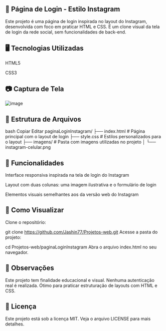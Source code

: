 ## 📸 Página de Login - Estilo Instagram
Este projeto é uma página de login inspirada no layout do Instagram, desenvolvida com foco em praticar HTML e CSS. É um clone visual da tela de login da rede social, sem funcionalidades de back-end.

## 🖥️ Tecnologias Utilizadas
HTML5

CSS3

## 📷 Captura de Tela
![image](https://github.com/user-attachments/assets/c6fef400-0633-4e36-8a89-dbd908585387)


## 📁 Estrutura de Arquivos
bash
Copiar
Editar
paginaLoginInstagram/
├── index.html         # Página principal com o layout de login
├── style.css          # Estilos personalizados para o layout
├── imagens/           # Pasta com imagens utilizadas no projeto
│   └── instagram-celular.png
## 🧩 Funcionalidades
Interface responsiva inspirada na tela de login do Instagram

Layout com duas colunas: uma imagem ilustrativa e o formulário de login

Elementos visuais semelhantes aos da versão web do Instagram

## 🚀 Como Visualizar
Clone o repositório:



git clone https://github.com/Jashin77/Projetos-web.git
Acesse a pasta do projeto:


cd Projetos-web/paginaLoginInstagram
Abra o arquivo index.html no seu navegador.

## 📌 Observações
Este projeto tem finalidade educacional e visual. Nenhuma autenticação real é realizada.
Ótimo para praticar estruturação de layouts com HTML e CSS.

## 📄 Licença
Este projeto está sob a licença MIT. Veja o arquivo LICENSE para mais detalhes.
